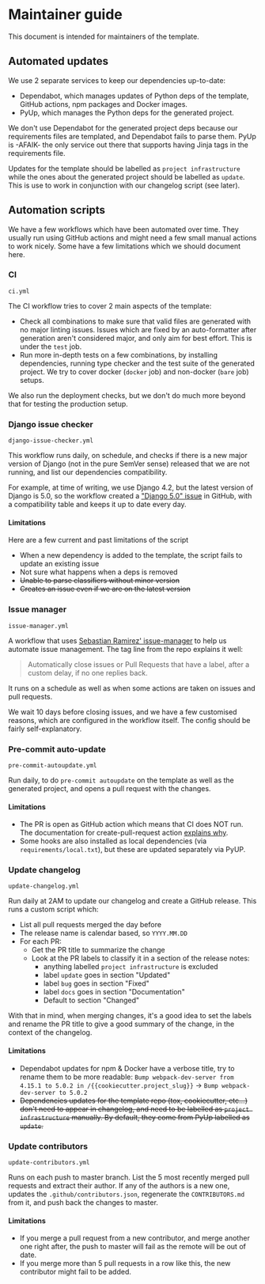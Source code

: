 # Maintainer guide

This document is intended for maintainers of the template.

## Automated updates

We use 2 separate services to keep our dependencies up-to-date:

- Dependabot, which manages updates of Python deps of the template, GitHub actions, npm packages and Docker images.
- PyUp, which manages the Python deps for the generated project.

We don't use Dependabot for the generated project deps because our requirements files are templated, and Dependabot fails to parse them. PyUp is -AFAIK- the only service out there that supports having Jinja tags in the requirements file.

Updates for the template should be labelled as `project infrastructure` while the ones about the generated project should be labelled as `update`. This is use to work in conjunction with our changelog script (see later).

## Automation scripts

We have a few workflows which have been automated over time. They usually run using GitHub actions and might need a few small manual actions to work nicely. Some have a few limitations which we should document here.

### CI

`ci.yml`

The CI workflow tries to cover 2 main aspects of the template:

- Check all combinations to make sure that valid files are generated with no major linting issues. Issues which are fixed by an auto-formatter after generation aren't considered major, and only aim for best effort. This is under the `test` job.
- Run more in-depth tests on a few combinations, by installing dependencies, running type checker and the test suite of the generated project. We try to cover docker (`docker` job) and non-docker (`bare` job) setups.

We also run the deployment checks, but we don't do much more beyond that for testing the production setup.

### Django issue checker

`django-issue-checker.yml`

This workflow runs daily, on schedule, and checks if there is a new major version of Django (not in the pure SemVer sense) released that we are not running, and list our dependencies compatibility.

For example, at time of writing, we use Django 4.2, but the latest version of Django is 5.0, so the workflow created a ["Django 5.0" issue](https://github.com/cookiecutter/cookiecutter-django/issues/4724) in GitHub, with a compatibility table and keeps it up to date every day.

#### Limitations

Here are a few current and past limitations of the script

- When a new dependency is added to the template, the script fails to update an existing issue
- Not sure what happens when a deps is removed
- ~~Unable to parse classifiers without minor version~~
- ~~Creates an issue even if we are on the latest version~~

### Issue manager

`issue-manager.yml`

A workflow that uses [Sebastian Ramirez' issue-manager](https://github.com/tiangolo/issue-manager) to help us automate issue management. The tag line from the repo explains it well:

> Automatically close issues or Pull Requests that have a label, after a custom delay, if no one replies back.

It runs on a schedule as well as when some actions are taken on issues and pull requests.

We wait 10 days before closing issues, and we have a few customised reasons, which are configured in the workflow itself. The config should be fairly self-explanatory.

### Pre-commit auto-update

`pre-commit-autoupdate.yml`

Run daily, to do `pre-commit autoupdate` on the template as well as the generated project, and opens a pull request with the changes.

#### Limitations

- The PR is open as GitHub action which means that CI does NOT run. The documentation for create-pull-request action [explains why](https://github.com/peter-evans/create-pull-request/blob/main/docs/concepts-guidelines.md#triggering-further-workflow-runs).
- Some hooks are also installed as local dependencies (via `requirements/local.txt`), but these are updated separately via PyUP.

### Update changelog

`update-changelog.yml`

Run daily at 2AM to update our changelog and create a GitHub release. This runs a custom script which:

- List all pull requests merged the day before
- The release name is calendar based, so `YYYY.MM.DD`
- For each PR:
  - Get the PR title to summarize the change
  - Look at the PR labels to classify it in a section of the release notes:
    - anything labelled `project infrastructure` is excluded
    - label `update` goes in section "Updated"
    - label `bug` goes in section "Fixed"
    - label `docs` goes in section "Documentation"
    - Default to section "Changed"

With that in mind, when merging changes, it's a good idea to set the labels and rename the PR title to give a good summary of the change, in the context of the changelog.

#### Limitations

- Dependabot updates for npm & Docker have a verbose title, try to rename them to be more readable: `Bump webpack-dev-server from 4.15.1 to 5.0.2 in /{{cookiecutter.project_slug}}` -> `Bump webpack-dev-server to 5.0.2`
- ~~Dependencies updates for the template repo (tox, cookiecutter, etc...) don't need to appear in changelog, and need to be labelled as `project infrastructure` manually. By default, they come from PyUp labelled as `update`.~~

### Update contributors

`update-contributors.yml`

Runs on each push to master branch. List the 5 most recently merged pull requests and extract their author. If any of the authors is a new one, updates the `.github/contributors.json`, regenerate the `CONTRIBUTORS.md` from it, and push back the changes to master.

#### Limitations

- If you merge a pull request from a new contributor, and merge another one right after, the push to master will fail as the remote will be out of date.
- If you merge more than 5 pull requests in a row like this, the new contributor might fail to be added.
